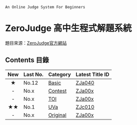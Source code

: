 `An Online Judge System For Beginners`
# ZeroJudge 高中生程式解題系統

題目來源：[ZeroJudge官方網站](https://zerojudge.tw)


## Contents 目錄

|New |Last No.     |Category                              |Latest Title ID     |
|:--:|:------------|:-------------------------------------|:-------------------|
|★  |No.12        |[Basic   ](Basic/)                    |[ZJa040](Basic/Day20x2-ZJa040_ArmstrongNumber-Solved/) |
| -  |No.x         |[Contest ](Contest/)                  |[ZJa00x]()          |
| -  |No.x         |[TOI     ](TOI/)                      |[ZJa00x]()          |
|★★ |No.1         |[UVa     ](UVa/)                      |[ZJc010](../UVa//Day14-UVa_Median-Solved/) |
| -  |No.x         |[Original](Original)                  |[ZJa00x]()          |